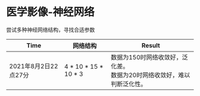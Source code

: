# 医学影像-神经网络

尝试多种神经网络结构，寻找合适参数

| Time                 | 网络结构             | Result                                                       |
| -------------------- | -------------------- | ------------------------------------------------------------ |
| 2021年8月2日22点27分 | 4 * 10 * 15 * 10 * 3 | 数据为150时网络收敛好，泛化差。<br />数据为20时网络收敛好，难以判断泛化性。 |

